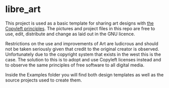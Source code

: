 # libre_art
This project is used as a basic template for sharing art designs with [the Copyleft principles](https://en.wikipedia.org/wiki/Copyleft). The pictures and project files in this repo are free to use, edit, distribute and change as laid out in the GNU licence.

Restrictions on the use and improvements of Art are ludicrous and should not be taken seriously given that credit to the original creator is observed. Unfortunately due to the copyright system that exists in the west this is the case. The solution to this is to adopt and use Copyleft licenses instead and to observe the same principles of free software to all digital media.

Inside the Examples folder you will find both design templates as well as the source projects used to create them.
